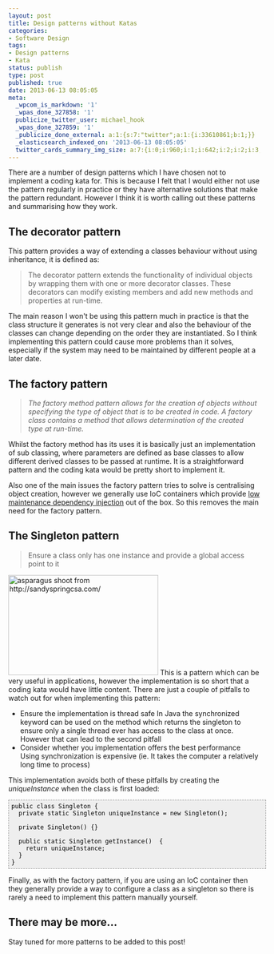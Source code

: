 ```yaml
---
layout: post
title: Design patterns without Katas
categories:
- Software Design
tags:
- Design patterns
- Kata
status: publish
type: post
published: true
date: 2013-06-13 08:05:05
meta:
  _wpcom_is_markdown: '1'
  _wpas_done_327858: '1'
  publicize_twitter_user: michael_hook
  _wpas_done_327859: '1'
  _publicize_done_external: a:1:{s:7:"twitter";a:1:{i:33610861;b:1;}}
  _elasticsearch_indexed_on: '2013-06-13 08:05:05'
  twitter_cards_summary_img_size: a:7:{i:0;i:960;i:1;i:642;i:2;i:2;i:3;s:24:"width="960"    height="642"";s:4:"bits";i:8;s:8:"channels";i:3;s:4:"mime";s:10:"image/jpeg";}
---
```

There are a number of design patterns which I have chosen not to implement a coding kata for. This is because I felt that I would either not use the pattern regularly in practice or they have alternative solutions that make the pattern redundant. However I think it is worth calling out these patterns and summarising how they work.

<h2>The decorator pattern</h2>

This pattern provides a way of extending a classes behaviour without using inheritance, it is defined as:

<blockquote>The decorator pattern extends the functionality of individual objects by wrapping them with one or more decorator classes. These decorators can modify existing members and add new methods and properties at run-time.</blockquote>

The main reason I won't be using this pattern much in practice is that the class structure it generates is not very clear and also the behaviour of   the classes can change depending on the order they are instantiated. So I think implementing this pattern could cause more problems than it solves, especially if the system may need to be maintained by different people at a later date.

<h2>The factory pattern</h2>

<blockquote><em>The factory method pattern allows for the creation of objects without specifying the type of object that is to be created in code. A factory class contains a method that allows determination of the created type at run-time.</em></blockquote>

Whilst the factory method has its uses it is basically just an implementation of sub classing, where parameters are defined as base classes to allow different derived classes to be passed at runtime. It is a straightforward pattern and the coding kata would be pretty short to implement it.

Also one of the main issues the factory pattern tries to solve is centralising object creation, however we generally use IoC containers which provide <a href="http://stackoverflow.com/questions/871405/why-do-i-need-an-ioc-container-as-opposed-to-straightforward-di-code">low maintenance dependency injection</a>  out of the box. So this removes the main need for the factory pattern.

<h2>The Singleton pattern</h2>

<blockquote>Ensure a class only has one instance and provide a global access point to it</blockquote>

<a href="http://bakingwebsites.files.wordpress.com/2013/06/asparagus-shoot.jpg"><img class="alignright size-medium wp-image-460" alt="asparagus shoot from http://sandyspringcsa.com/" src="http://bakingwebsites.files.wordpress.com/2013/06/asparagus-shoot.jpg?w=300" width="300" height="200" /></a>
This is a pattern which can be very useful in applications, however the implementation is so short that a coding kata would have little content. There are just a couple of pitfalls to watch out for when implementing this pattern:

<ul>
    <li><span style="line-height:16px;">Ensure the implementation is  thread safe
In Java the synchronized keyword can be used on the method which returns the singleton to ensure only a single thread ever has access to the class at once. However that can lead to the second pitfall</span></li>
    <li>Consider whether you implementation offers the best performance
Using synchronization is expensive (ie. It takes the computer a relatively long time to process)</li>
</ul>

This implementation avoids both of these pitfalls by creating the <em>uniqueInstance</em> when the class is first loaded:

<pre style="font-family:Andale Mono, Lucida Console, Monaco, fixed, monospace;color:#000000;background-color:#eee;font-size:12px;border:1px dashed #999999;line-height:14px;overflow:auto;width:100%;padding:5px;">public class Singleton {
  private static Singleton uniqueInstance = new Singleton();

  private Singleton() {}

  public static Singleton getInstance()  {
    return uniqueInstance;
  }
}</pre>

Finally, as with the factory pattern, if you are using an IoC container then they generally provide a way to configure a class as a singleton so there is rarely a need to implement this pattern manually yourself.

<h2>There may be more...</h2>

Stay tuned for more patterns to be added to this post!
